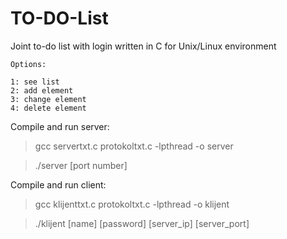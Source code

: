 # TO-DO-List

Joint to-do list with login written in C for Unix/Linux environment
```
Options:

1: see list
2: add element
3: change element
4: delete element
```


Compile and run server:

>gcc servertxt.c protokoltxt.c -lpthread -o server

>./server [port number]

Compile and run client:

>gcc klijenttxt.c protokoltxt.c -lpthread -o klijent

>./klijent [name] [password] [server_ip] [server_port]
